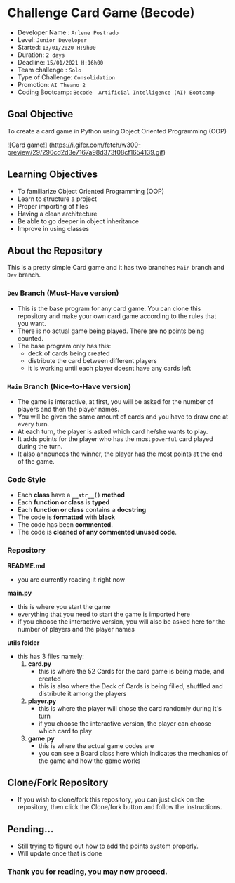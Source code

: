 # Challenge Card Game (Becode) 

- Developer Name : `Arlene Postrado`
- Level: `Junior Developer`
- Started: `13/01/2020 H:9h00`
- Duration: `2 days`
- Deadline: `15/01/2021 H:16h00`
- Team challenge : `Solo`
- Type of Challenge: `Consolidation`
- Promotion: `AI Theano 2`
- Coding Bootcamp: `Becode  Artificial Intelligence (AI) Bootcamp`

## Goal Objective

To create a card game in Python using Object Oriented Programming (OOP) 

![Card game!] (https://i.gifer.com/fetch/w300-preview/29/290cd2d3e7167a98d373f08cf1654139.gif)

## Learning Objectives
- To familiarize Object Oriented Programming (OOP)
- Learn to structure a project
- Proper importing of files
- Having a clean architecture
- Be able to go deeper in object inheritance
- Improve in using classes

## About the Repository

This is a pretty simple Card game and it has two branches `Main` branch and `Dev` branch.

### `Dev` Branch (Must-Have version)
- This is the base program for any card game. You can clone this repository and make your own card game according to the rules that you want.
- There is no actual game being played. There are no points being counted.
- The base program only has this:
    - deck of cards being created
    - distribute the card between different players
    - it is working until each player doesnt have any cards left

### `Main` Branch (Nice-to-Have version)
- The game is interactive, at first, you will be asked for the number of players and then the player names.
- You will be given the same amount of cards and you have to draw one at every turn.
- At each turn, the player is asked which card he/she wants to play.
- It adds points for the player who has the most `powerful` card played during the turn.
- It also announces the winner, the player has the most points at the end of the game.

### Code Style
 - Each **class** have a **`__str__()` method**
 - Each **function or class**  is  **typed**
 - Each **function or class** contains a **docstring** 
 - The code is **formatted** with **black**
 - The code has been **commented**.
 - The code is **cleaned of any commented unused code**.

### Repository

**README.md**
  - you are currently reading it right now

**main.py**
  - this is where you start the game
  - everything that you need to start the game is imported here 
  - if you choose the interactive version, you will also be asked here for the number of players and the player names

**utils folder**
  - this has 3 files namely:
      1. **card.py**
          - this is where the 52 Cards for the card game is being made, and created
          - this is also where the Deck of Cards is being filled, shuffled and distribute it among the players
      2. **player.py**
          - this is where the player will chose the card randomly during it's turn 
          - if you choose the interactive version, the player can choose which card to play
      3. **game.py**
          - this is where the actual game codes are
          - you can see a Board class here which indicates the mechanics of the game and how the game works
         
## Clone/Fork Repository
  - If you wish to clone/fork this repository, you can just click on the repository, then click the Clone/fork button and follow the instructions.

## Pending...
  - Still trying to figure out how to add the points system properly. 
  - Will update once that is done
  
### Thank you for reading, you may now proceed. 
